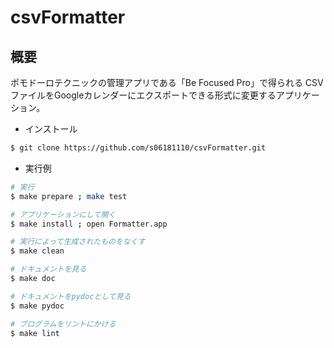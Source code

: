 # csvFormatter

## 概要
ポモドーロテクニックの管理アプリである「Be Focused Pro」で得られる
CSVファイルをGoogleカレンダーにエクスポートできる形式に変更するアプリケーション。

- インストール
```bash
$ git clone https://github.com/s06181110/csvFormatter.git
```


- 実行例
```bash
# 実行
$ make prepare ; make test

# アプリケーションにして開く
$ make install ; open Formatter.app

# 実行によって生成されたものをなくす
$ make clean

# ドキュメントを見る
$ make doc

# ドキュメントをpydocとして見る
$ make pydoc

# プログラムをリントにかける
$ make lint

```
